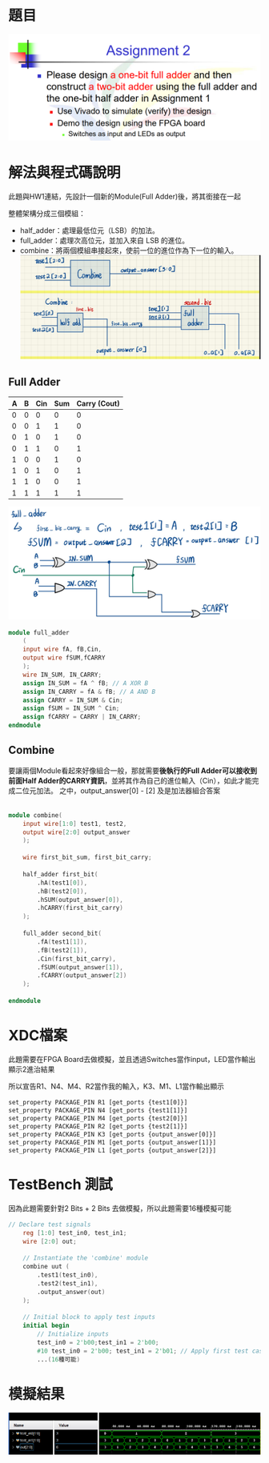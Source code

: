 # 題目
![alt text](image.png)

# 解法與程式碼說明
此題與HW1連結，先設計一個新的Module(Full Adder)後，將其銜接在一起

整體架構分成三個模組：
- half_adder：處理最低位元（LSB）的加法。
- full_adder：處理次高位元，並加入來自 LSB 的進位。
- combine：將兩個模組串接起來，使前一位的進位作為下一位的輸入。
![alt text](S__4431889_0.jpg)
## Full Adder
| A | B | Cin | Sum | Carry (Cout) |
| - | - | --- | --- | ------------ |
| 0 | 0 | 0   | 0   | 0            |
| 0 | 0 | 1   | 1   | 0            |
| 0 | 1 | 0   | 1   | 0            |
| 0 | 1 | 1   | 0   | 1            |
| 1 | 0 | 0   | 1   | 0            |
| 1 | 0 | 1   | 0   | 1            |
| 1 | 1 | 0   | 0   | 1            |
| 1 | 1 | 1   | 1   | 1            |
![alt text](S__4431888_0.jpg)
```Verilog
module full_adder
    (
    input wire fA, fB,Cin,
    output wire fSUM,fCARRY
    );
    wire IN_SUM, IN_CARRY;
    assign IN_SUM = fA ^ fB; // A XOR B 
    assign IN_CARRY = fA & fB; // A AND B
    assign CARRY = IN_SUM & Cin;
    assign fSUM = IN_SUM ^ Cin;
    assign fCARRY = CARRY | IN_CARRY;
endmodule
```

## Combine
要讓兩個Module看起來好像組合一般，那就需要**後執行的Full Adder可以接收到前面Half Adder的CARRY資訊**，並將其作為自己的進位輸入（Cin），如此才能完成二位元加法。
之中，output_answer[0] - [2] 及是加法器組合答案

```Verilog

module combine(
    input wire[1:0] test1, test2,
    output wire[2:0] output_answer
    );
    
    wire first_bit_sum, first_bit_carry;
    
    half_adder first_bit(
        .hA(test1[0]),
        .hB(test2[0]),
        .hSUM(output_answer[0]),
        .hCARRY(first_bit_carry)
    );
    
    full_adder second_bit(
        .fA(test1[1]),
        .fB(test2[1]),
        .Cin(first_bit_carry),
        .fSUM(output_answer[1]),
        .fCARRY(output_answer[2])
    );
    
endmodule

```
# XDC檔案
此題需要在FPGA Board去做模擬，並且透過Switches當作input，LED當作輸出顯示2進治結果

所以宣告R1、N4、M4、R2當作我的輸入，K3、M1、L1當作輸出顯示
```
set_property PACKAGE_PIN R1 [get_ports {test1[0]}]
set_property PACKAGE_PIN N4 [get_ports {test1[1]}]
set_property PACKAGE_PIN M4 [get_ports {test2[0]}]
set_property PACKAGE_PIN R2 [get_ports {test2[1]}]
set_property PACKAGE_PIN K3 [get_ports {output_answer[0]}]
set_property PACKAGE_PIN M1 [get_ports {output_answer[1]}]
set_property PACKAGE_PIN L1 [get_ports {output_answer[2]}]
```
# TestBench 測試
因為此題需要針對2 Bits + 2 Bits 去做模擬，所以此題需要16種模擬可能

```Verilog
// Declare test signals
    reg [1:0] test_in0, test_in1;
    wire [2:0] out;

    // Instantiate the 'combine' module
    combine uut ( 
        .test1(test_in0),
        .test2(test_in1),
        .output_answer(out)
    );

    // Initial block to apply test inputs
    initial begin
        // Initialize inputs
        test_in0 = 2'b00;test_in1 = 2'b00;
        #10 test_in0 = 2'b00; test_in1 = 2'b01; // Apply first test case
        ...(16種可能)
```

# 模擬結果
![alt text](image-1.png)
